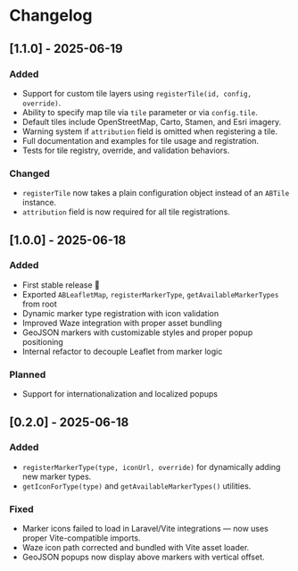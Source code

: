 # Changelog

## \[1.1.0] - 2025-06-19

### Added

* Support for custom tile layers using `registerTile(id, config, override)`.
* Ability to specify map tile via `tile` parameter or via `config.tile`.
* Default tiles include OpenStreetMap, Carto, Stamen, and Esri imagery.
* Warning system if `attribution` field is omitted when registering a tile.
* Full documentation and examples for tile usage and registration.
* Tests for tile registry, override, and validation behaviors.

### Changed

* `registerTile` now takes a plain configuration object instead of an `ABTile` instance.
* `attribution` field is now required for all tile registrations.

## \[1.0.0] - 2025-06-18

### Added

* First stable release 🎉
* Exported `ABLeafletMap`, `registerMarkerType`, `getAvailableMarkerTypes` from root
* Dynamic marker type registration with icon validation
* Improved Waze integration with proper asset bundling
* GeoJSON markers with customizable styles and proper popup positioning
* Internal refactor to decouple Leaflet from marker logic

### Planned

* Support for internationalization and localized popups

## \[0.2.0] - 2025-06-18

### Added

* `registerMarkerType(type, iconUrl, override)` for dynamically adding new marker types.
* `getIconForType(type)` and `getAvailableMarkerTypes()` utilities.

### Fixed

* Marker icons failed to load in Laravel/Vite integrations — now uses proper Vite-compatible imports.
* Waze icon path corrected and bundled with Vite asset loader.
* GeoJSON popups now display above markers with vertical offset.
